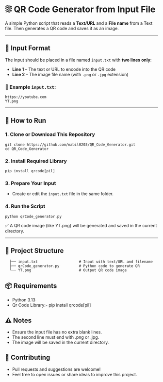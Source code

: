 # ⛆ QR Code Generator from Input File

A simple Python script that reads a **Text/URL** and a **File name** from a Text file. Then generates a QR code and saves it as an image.

---

## 📝 Input Format

The input should be placed in a file named `input.txt` with **two lines only**:

- **Line 1** – The text or URL to encode into the QR code  
- **Line 2** – The image file name (with `.png` or `.jpg` extension)

### 🔹 Example `input.txt`:
```
https://youtube.com
YT.png
```

---


## 🚀 How to Run

### 1. Clone or Download This Repository

```
git clone https://github.com/nabil0203/QR_Code_Generator.git
cd QR_Code_Generator
```

### 2. Install Required Library
```
pip install qrcode[pil]
```

### 3. Prepare Your Input
- Create or edit the `input.txt` file in the same folder.

### 4. Run the Script
```
python qrCode_generator.py
```

✅ A QR code image (like YT.png) will be generated and saved in the current directory.

---

## 📂 Project Structure
```
  ├── input.txt                   # Input with text/URL and filename 
  ├── qrCode_generator.py         # Python code to generate QR 
  └── YT.png                      # Output QR code image
```




## 📦 Requirements
- Python 3.13
- Qr Code Library:- pip install qrcode[pil]



## ⚠️ Notes
- Ensure the input file has no extra blank lines.
- The second line must end with .png or .jpg.
- The image will be saved in the current directory.



## 🙌 Contributing
- Pull requests and suggestions are welcome!
- Feel free to open issues or share ideas to improve this project.

